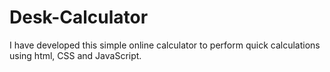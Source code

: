 # Desk-Calculator
I have developed this simple online calculator to perform quick calculations using html, CSS and JavaScript.
